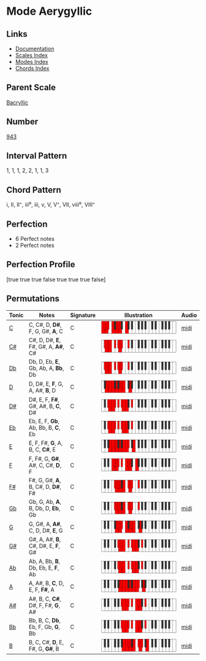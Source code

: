 # Mode Aerygyllic

## Links

- [Documentation](index.md)
- [Scales Index](Scales.md)
- [Modes Index](Modes.md)
- [Chords Index](Chords.md)

## Parent Scale

[Bacryllic](ScaleBacryllic.md)

## Number

[943](https://ianring.com/musictheory/scales/943)

## Interval Pattern

1, 1, 1, 2, 2, 1, 1, 3

## Chord Pattern

i, II, II⁺, iii⁰, iii, v, V, V⁺, VII, viii⁰, VIII⁺

## Perfection

- 6 Perfect notes
- 2 Perfect notes

## Perfection Profile

[true true true false true true true false]

## Permutations

| Tonic | Notes | Signature | Illustration | Audio |
|-------|-------|-----------|--------------|-------|
| [C](ModeCNaturalAerygyllic.md) | C, C#, D, **D#**, F, G, G#, **A**, C | C | ![CNaturalAerygyllic](ModeCNaturalAerygyllic.png) | [midi](https://github.com/edipermadi/music/blob/main/docs/ModeCNaturalAerygyllic.mid?raw=true) |
| [C#](ModeCSharpAerygyllic.md) | C#, D, D#, **E**, F#, G#, A, **A#**, C# | C | ![CSharpAerygyllic](ModeCSharpAerygyllic.png) | [midi](https://github.com/edipermadi/music/blob/main/docs/ModeCSharpAerygyllic.mid?raw=true) |
| [Db](ModeDFlatAerygyllic.md) | Db, D, Eb, **E**, Gb, Ab, A, **Bb**, Db | C | ![DFlatAerygyllic](ModeDFlatAerygyllic.png) | [midi](https://github.com/edipermadi/music/blob/main/docs/ModeDFlatAerygyllic.mid?raw=true) |
| [D](ModeDNaturalAerygyllic.md) | D, D#, E, **F**, G, A, A#, **B**, D | C | ![DNaturalAerygyllic](ModeDNaturalAerygyllic.png) | [midi](https://github.com/edipermadi/music/blob/main/docs/ModeDNaturalAerygyllic.mid?raw=true) |
| [D#](ModeDSharpAerygyllic.md) | D#, E, F, **F#**, G#, A#, B, **C**, D# | C | ![DSharpAerygyllic](ModeDSharpAerygyllic.png) | [midi](https://github.com/edipermadi/music/blob/main/docs/ModeDSharpAerygyllic.mid?raw=true) |
| [Eb](ModeEFlatAerygyllic.md) | Eb, E, F, **Gb**, Ab, Bb, B, **C**, Eb | C | ![EFlatAerygyllic](ModeEFlatAerygyllic.png) | [midi](https://github.com/edipermadi/music/blob/main/docs/ModeEFlatAerygyllic.mid?raw=true) |
| [E](ModeENaturalAerygyllic.md) | E, F, F#, **G**, A, B, C, **C#**, E | C | ![ENaturalAerygyllic](ModeENaturalAerygyllic.png) | [midi](https://github.com/edipermadi/music/blob/main/docs/ModeENaturalAerygyllic.mid?raw=true) |
| [F](ModeFNaturalAerygyllic.md) | F, F#, G, **G#**, A#, C, C#, **D**, F | C | ![FNaturalAerygyllic](ModeFNaturalAerygyllic.png) | [midi](https://github.com/edipermadi/music/blob/main/docs/ModeFNaturalAerygyllic.mid?raw=true) |
| [F#](ModeFSharpAerygyllic.md) | F#, G, G#, **A**, B, C#, D, **D#**, F# | C | ![FSharpAerygyllic](ModeFSharpAerygyllic.png) | [midi](https://github.com/edipermadi/music/blob/main/docs/ModeFSharpAerygyllic.mid?raw=true) |
| [Gb](ModeGFlatAerygyllic.md) | Gb, G, Ab, **A**, B, Db, D, **Eb**, Gb | C | ![GFlatAerygyllic](ModeGFlatAerygyllic.png) | [midi](https://github.com/edipermadi/music/blob/main/docs/ModeGFlatAerygyllic.mid?raw=true) |
| [G](ModeGNaturalAerygyllic.md) | G, G#, A, **A#**, C, D, D#, **E**, G | C | ![GNaturalAerygyllic](ModeGNaturalAerygyllic.png) | [midi](https://github.com/edipermadi/music/blob/main/docs/ModeGNaturalAerygyllic.mid?raw=true) |
| [G#](ModeGSharpAerygyllic.md) | G#, A, A#, **B**, C#, D#, E, **F**, G# | C | ![GSharpAerygyllic](ModeGSharpAerygyllic.png) | [midi](https://github.com/edipermadi/music/blob/main/docs/ModeGSharpAerygyllic.mid?raw=true) |
| [Ab](ModeAFlatAerygyllic.md) | Ab, A, Bb, **B**, Db, Eb, E, **F**, Ab | C | ![AFlatAerygyllic](ModeAFlatAerygyllic.png) | [midi](https://github.com/edipermadi/music/blob/main/docs/ModeAFlatAerygyllic.mid?raw=true) |
| [A](ModeANaturalAerygyllic.md) | A, A#, B, **C**, D, E, F, **F#**, A | C | ![ANaturalAerygyllic](ModeANaturalAerygyllic.png) | [midi](https://github.com/edipermadi/music/blob/main/docs/ModeANaturalAerygyllic.mid?raw=true) |
| [A#](ModeASharpAerygyllic.md) | A#, B, C, **C#**, D#, F, F#, **G**, A# | C | ![ASharpAerygyllic](ModeASharpAerygyllic.png) | [midi](https://github.com/edipermadi/music/blob/main/docs/ModeASharpAerygyllic.mid?raw=true) |
| [Bb](ModeBFlatAerygyllic.md) | Bb, B, C, **Db**, Eb, F, Gb, **G**, Bb | C | ![BFlatAerygyllic](ModeBFlatAerygyllic.png) | [midi](https://github.com/edipermadi/music/blob/main/docs/ModeBFlatAerygyllic.mid?raw=true) |
| [B](ModeBNaturalAerygyllic.md) | B, C, C#, **D**, E, F#, G, **G#**, B | C | ![BNaturalAerygyllic](ModeBNaturalAerygyllic.png) | [midi](https://github.com/edipermadi/music/blob/main/docs/ModeBNaturalAerygyllic.mid?raw=true) |
